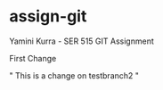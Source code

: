 # assign-git
Yamini Kurra - SER 515 GIT Assignment

First Change

" This is a change on testbranch2 "